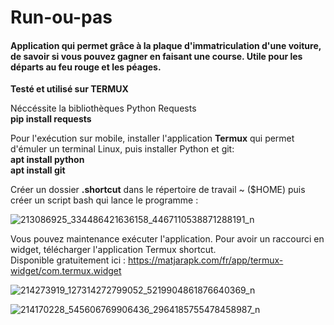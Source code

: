 # Run-ou-pas

<h4>Application qui permet grâce à la plaque d'immatriculation d'une voiture, de savoir si vous pouvez gagner en faisant une course. Utile pour les départs au feu rouge et les péages.</h4>

<b>Testé et utilisé sur TERMUX</b> 

Néccéssite la bibliothèques Python Requests</br>
        <b>pip install requests</b>

Pour l'exécution sur mobile, installer l'application <b>Termux</b> qui permet d'émuler un terminal Linux, puis installer Python et git:</br>
	<b>apt install python</b></br>
	<b>apt install git</b></br>
	
Créer un dossier <b>.shortcut</b> dans le répertoire de travail ~ ($HOME) puis créer un script bash qui lance le programme :

![213086925_334486421636158_4467110538871288191_n](https://user-images.githubusercontent.com/34254490/125056182-4283e600-e0a8-11eb-99a5-38db292af786.jpg)


Vous pouvez maintenance exécuter l'application. Pour avoir un raccourci en widget, télécharger l'application Termux shortcut.</br>
Disponible gratuitement ici : https://matjarapk.com/fr/app/termux-widget/com.termux.widget

![214273919_127314272799052_5219904861876640369_n](https://user-images.githubusercontent.com/34254490/125052184-fa62c480-e0a3-11eb-8c90-fe87937776fc.jpg)


![214170228_545606769906436_2964185755478458987_n](https://user-images.githubusercontent.com/34254490/125052196-fdf64b80-e0a3-11eb-8f02-086599c78465.jpg)
